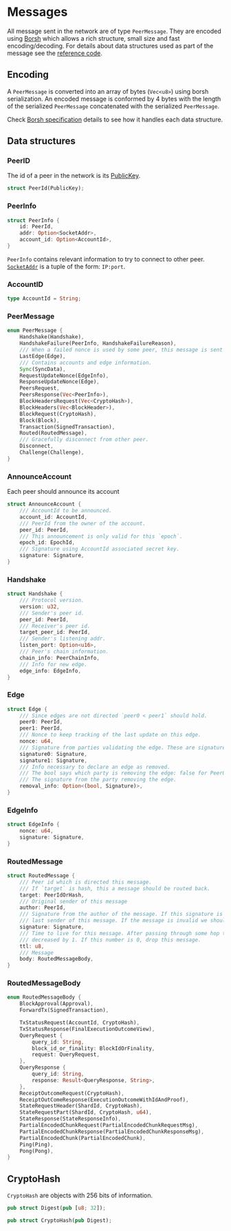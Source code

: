 # Messages

All message sent in the network are of type `PeerMessage`. They are encoded using [Borsh](https://borsh.io/) which allows a rich structure, small size and fast encoding/decoding. For details about data structures used as part of the message see the [reference code](https://github.com/nearprotocol/nearcore).

## Encoding

A `PeerMessage` is converted into an array of bytes (`Vec<u8>`) using borsh serialization. An encoded message is conformed by 4 bytes with the length of the serialized `PeerMessage` concatenated with the serialized `PeerMessage`.

Check [Borsh specification](https://github.com/nearprotocol/borsh#specification) details to see how it handles each data structure.

## Data structures

### PeerID

The id of a peer in the network is its [PublicKey](https://github.com/nearprotocol/nearcore/blob/master/core/crypto/src/signature.rs).

```rust
struct PeerId(PublicKey);
```

### PeerInfo


```rust
struct PeerInfo {
    id: PeerId,
    addr: Option<SocketAddr>,
    account_id: Option<AccountId>,
}
```

`PeerInfo` contains relevant information to try to connect to other peer. [`SocketAddr`](https://doc.rust-lang.org/std/net/enum.SocketAddr.html) is a tuple of the form: `IP:port`.

### AccountID

```rust
type AccountId = String;
```

### PeerMessage

```rust
enum PeerMessage {
    Handshake(Handshake),
    HandshakeFailure(PeerInfo, HandshakeFailureReason),
    /// When a failed nonce is used by some peer, this message is sent back as evidence.
    LastEdge(Edge),
    /// Contains accounts and edge information.
    Sync(SyncData),
    RequestUpdateNonce(EdgeInfo),
    ResponseUpdateNonce(Edge),
    PeersRequest,
    PeersResponse(Vec<PeerInfo>),
    BlockHeadersRequest(Vec<CryptoHash>),
    BlockHeaders(Vec<BlockHeader>),
    BlockRequest(CryptoHash),
    Block(Block),
    Transaction(SignedTransaction),
    Routed(RoutedMessage),
    /// Gracefully disconnect from other peer.
    Disconnect,
    Challenge(Challenge),
}
```

### AnnounceAccount

Each peer should announce its account

```rust
struct AnnounceAccount {
    /// AccountId to be announced.
    account_id: AccountId,
    /// PeerId from the owner of the account.
    peer_id: PeerId,
    /// This announcement is only valid for this `epoch`.
    epoch_id: EpochId,
    /// Signature using AccountId associated secret key.
    signature: Signature,
}
```

### Handshake

```rust
struct Handshake {
    /// Protocol version.
    version: u32,
    /// Sender's peer id.
    peer_id: PeerId,
    /// Receiver's peer id.
    target_peer_id: PeerId,
    /// Sender's listening addr.
    listen_port: Option<u16>,
    /// Peer's chain information.
    chain_info: PeerChainInfo,
    /// Info for new edge.
    edge_info: EdgeInfo,
}
```

<!-- TODO: Make diagram about handshake process, since it is very complex -->

### Edge

```rust
struct Edge {
    /// Since edges are not directed `peer0 < peer1` should hold.
    peer0: PeerId,
    peer1: PeerId,
    /// Nonce to keep tracking of the last update on this edge.
    nonce: u64,
    /// Signature from parties validating the edge. These are signature of the added edge.
    signature0: Signature,
    signature1: Signature,
    /// Info necessary to declare an edge as removed.
    /// The bool says which party is removing the edge: false for Peer0, true for Peer1
    /// The signature from the party removing the edge.
    removal_info: Option<(bool, Signature)>,
}
```

### EdgeInfo

```rust
struct EdgeInfo {
    nonce: u64,
    signature: Signature,
}
```

### RoutedMessage

```rust
struct RoutedMessage {
    /// Peer id which is directed this message.
    /// If `target` is hash, this a message should be routed back.
    target: PeerIdOrHash,
    /// Original sender of this message
    author: PeerId,
    /// Signature from the author of the message. If this signature is invalid we should ban
    /// last sender of this message. If the message is invalid we should ben author of the message.
    signature: Signature,
    /// Time to live for this message. After passing through some hop this number should be
    /// decreased by 1. If this number is 0, drop this message.
    ttl: u8,
    /// Message
    body: RoutedMessageBody,
}
```

### RoutedMessageBody

```rust
enum RoutedMessageBody {
    BlockApproval(Approval),
    ForwardTx(SignedTransaction),

    TxStatusRequest(AccountId, CryptoHash),
    TxStatusResponse(FinalExecutionOutcomeView),
    QueryRequest {
        query_id: String,
        block_id_or_finality: BlockIdOrFinality,
        request: QueryRequest,
    },
    QueryResponse {
        query_id: String,
        response: Result<QueryResponse, String>,
    },
    ReceiptOutcomeRequest(CryptoHash),
    ReceiptOutComeResponse(ExecutionOutcomeWithIdAndProof),
    StateRequestHeader(ShardId, CryptoHash),
    StateRequestPart(ShardId, CryptoHash, u64),
    StateResponse(StateResponseInfo),
    PartialEncodedChunkRequest(PartialEncodedChunkRequestMsg),
    PartialEncodedChunkResponse(PartialEncodedChunkResponseMsg),
    PartialEncodedChunk(PartialEncodedChunk),
    Ping(Ping),
    Pong(Pong),
}
```

## CryptoHash

`CryptoHash` are objects with 256 bits of information.

```rust
pub struct Digest(pub [u8; 32]);

pub struct CryptoHash(pub Digest);
```
